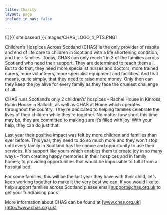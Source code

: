 ```yaml
---
title: Charity
layout: page
include_in_nav: false

---
```

![]({{ site.baseurl }}/images/CHAS_LOGO_4_PTS.PNG)

Children’s Hospices Across Scotland (CHAS) is the only provider of respite and end of life care to children in Scotland with a life shortening condition, and their families. Today, CHAS can only reach 1 in 3 of the families across Scotland who need their support. They are determined to reach them all. But to do that, they need more specialist nurses and doctors, more trained carers, more volunteers, more specialist equipment and facilities. And that means, quite simply, that they need to raise more money. Only then can they keep the joy alive for every family as they face the cruelest challenge of all.

CHAS runs Scotland’s only 2 children’s’ hospices - Rachel House in Kinross, Robin House in Balloch, as well as CHAS at Home which operates throughout the country. They’re dedicated to helping families celebrate the lives of their children while they’re together. No matter how short this time may be, they are committed to making sure it’s filled with joy. With your help, they can do just that.

Last year their positive impact was felt by more children and families than ever before. This year, they need to do so much more and they won’t stop until every family in Scotland has the choice and opportunity to use their services. It's support like yours which enables them to create joy in so many ways - from creating happy memories in their hospices and in family homes; to providing opportunities that would be impossible to fulfil from a hospital bed.

For some families, this will be the last year they have with their child, let’s keep working together to make it the very best we can. If you would like to help support families across Scotland please email support@chas.org.uk to get your fundraising pack

More information about CHAS can be found at [www.chas.org.uk](http://www.chas.org.uk)
